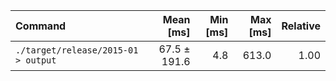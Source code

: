 | Command | Mean [ms] | Min [ms] | Max [ms] | Relative |
|:---|---:|---:|---:|---:|
| `./target/release/2015-01 > output` | 67.5 ± 191.6 | 4.8 | 613.0 | 1.00 |
